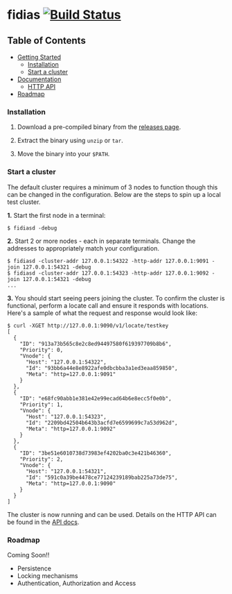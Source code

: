 # fidias [![Build Status](https://travis-ci.org/hexablock/fidias.svg?branch=master)](https://travis-ci.org/hexablock/fidias)

## Table of Contents

- [Getting Started](#installation)
  - [Installation](#installation)
  - [Start a cluster](#start-a-cluster)
- [Documentation](./gateways/README.md)
  - [HTTP API](./gateways/README.md)
- [Roadmap](#roadmap)

### Installation

1. Download a pre-compiled binary from the [releases page]((https://github.com/hexablock/fidias/releases)).

2. Extract the binary using `unzip` or `tar`.

3. Move the binary into your `$PATH`.

### Start a cluster
The default cluster requires a minimum of 3 nodes to function though this can be changed in the configuration. Below are the steps to spin up a local test cluster.

**1.** Start the first node in a terminal:

  ```shell
  $ fidiasd -debug
  ```

**2.** Start 2 or more nodes - each in separate terminals.  Change the addresses to appropriately match your configuration.

  ```shell
  $ fidiasd -cluster-addr 127.0.0.1:54322 -http-addr 127.0.0.1:9091 -join 127.0.0.1:54321 -debug
  $ fidiasd -cluster-addr 127.0.0.1:54323 -http-addr 127.0.0.1:9092 -join 127.0.0.1:54321 -debug
  ...
  ```

**3.** You should start seeing peers joining the cluster. To confirm the cluster is functional, perform a locate call and ensure it responds with locations.  Here's a sample of what the request and response would look like:

```shell
$ curl -XGET http://127.0.0.1:9090/v1/locate/testkey
[
  {
    "ID": "913a73b565c8e2c8ed94497580f619397709b8b6",
    "Priority": 0,
    "Vnode": {
      "Host": "127.0.0.1:54322",
      "Id": "93bb6a44e8e8922afe0dbcbba3a1ed3eaa859850",
      "Meta": "http=127.0.0.1:9091"
    }
  },
  {
    "ID": "e68fc90abb1e381e42e99ecad64b6e8ecc5f0e0b",
    "Priority": 1,
    "Vnode": {
      "Host": "127.0.0.1:54323",
      "Id": "2209bd42504b643b3acfd7e6599699c7a53d962d",
      "Meta": "http=127.0.0.1:9092"
    }
  },
  {
    "ID": "3be51e6010738d73983ef4202ba0c3e421b46360",
    "Priority": 2,
    "Vnode": {
      "Host": "127.0.0.1:54321",
      "Id": "591c0a39be4478ce77124239189bab225a73de75",
      "Meta": "http=127.0.0.1:9090"
    }
  }
]
```
The cluster is now running and can be used.  Details on the HTTP API can be found in the [API docs](./gateways/README.md).

### Roadmap

Coming Soon!!

- Persistence
- Locking mechanisms
- Authentication, Authorization and Access
